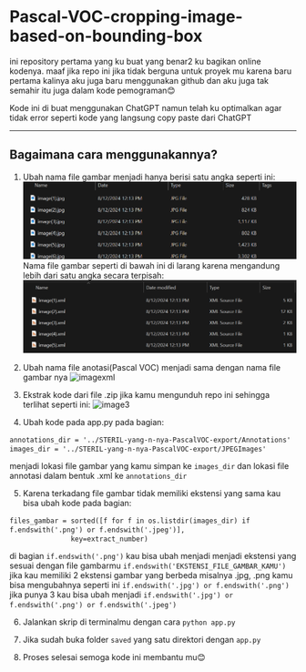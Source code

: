 # Pascal-VOC-cropping-image-based-on-bounding-box
ini repository pertama yang ku buat yang benar2 ku bagikan online kodenya. maaf jika repo ini jika tidak berguna untuk proyek mu karena baru pertama kalinya aku juga baru menggunakan github dan aku juga tak semahir itu juga dalam kode pemograman😊


Kode ini di buat menggunakan ChatGPT namun telah ku optimalkan agar tidak error seperti kode yang langsung copy paste dari ChatGPT



---
## Bagaimana cara menggunakannya?
1. Ubah nama file gambar menjadi hanya berisi satu angka seperti ini:
![image](https://github.com/FikriAnwari/Pascal-VOC-cropping-image-based-on-bounding-box/blob/main/documentations-img/img%201.png)
Nama file gambar seperti di bawah ini di larang karena mengandung lebih dari satu angka secara terpisah:
![image2](https://github.com/FikriAnwari/Pascal-VOC-cropping-image-based-on-bounding-box/blob/main/documentations-img/img%202.png)

2. Ubah nama file anotasi(Pascal VOC) menjadi sama dengan nama file gambar nya
![imagexml](https://drive.google.com/file/d/1CZ3tBHIbLjnDn1DQHvHSx9W3mSsQhJL6/view?usp=drive_link)

3. Ekstrak kode dari file .zip jika kamu mengunduh repo ini sehingga terlihat seperti ini:
![image3](https://drive.google.com/file/d/1pmOLfJA5gRxdouJ5GF9ouDi5_On48w7Y/view?usp=sharing)


4. Ubah kode pada app.py pada bagian:
```
annotations_dir = '../STERIL-yang-n-nya-PascalVOC-export/Annotations'
images_dir = '../STERIL-yang-n-nya-PascalVOC-export/JPEGImages'
```
menjadi lokasi file gambar yang kamu simpan ke `images_dir` dan lokasi file annotasi dalam bentuk .xml ke `annotations_dir`

5. Karena terkadang file gambar tidak memiliki ekstensi yang sama kau bisa ubah kode pada bagian:
```
files_gambar = sorted([f for f in os.listdir(images_dir) if f.endswith('.png') or f.endswith('.jpeg')],
               key=extract_number)
```
di bagian `if.endswith('.png')` kau bisa ubah menjadi menjadi ekstensi yang sesuai dengan file gambarmu `if.endswith('EKSTENSI_FILE_GAMBAR_KAMU')` jika kau memiliki 2 ekstensi gambar yang berbeda misalnya .jpg, .png kamu bisa mengubahnya seperti ini `if.endswith('.jpg') or f.endswith('.png')` jika punya 3 kau bisa ubah menjadi `if.endswith('.jpg') or f.endswith('.png') or f.endswith('.jpeg')`

6. Jalankan skrip di terminalmu dengan cara `python app.py`

7. Jika sudah buka folder `saved` yang satu direktori dengan `app.py`

8. Proses selesai semoga kode ini membantu mu😊
